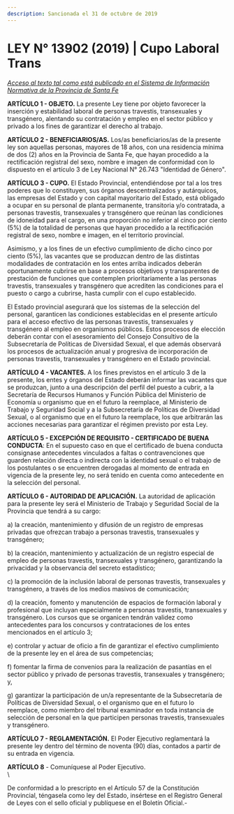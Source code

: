 ```yaml
---
description: Sancionada el 31 de octubre de 2019
---
```


# LEY N° 13902 (2019) | Cupo Laboral Trans

[_Acceso al texto tal como está publicado en el Sistema de Información Normativa de la Provincia de Santa Fe_](https://drive.google.com/file/d/1sqqhvnraQkN\_\_Xuot0HjO6P6q8O82AoB/view)

**ARTÍCULO 1 - OBJETO.** La presente Ley tiene por objeto favorecer la inserción y estabilidad laboral de personas travestis, transexuales y transgénero, alentando su contratación y empleo en el sector público y privado a los fines de garantizar el derecho al trabajo.

**ARTÍCULO 2 - BENEFICIARIOS/AS.** Los/as beneficiarios/as de la presente ley son aquellas personas, mayores de 18 años, con una residencia mínima de dos (2) años en la Provincia de Santa Fe, que hayan procedido a la rectificación registral del sexo, nombre e imagen de conformidad con lo dispuesto en el artículo 3 de Ley Nacional N° 26.743 "Identidad de Género".

**ARTÍCULO 3 - CUPO.** El Estado Provincial, entendiéndose por tal a los tres poderes que lo constituyen, sus órganos descentralizados y autárquicos, las empresas del Estado y con capital mayoritario del Estado, está obligado a ocupar en su personal de planta permanente, transitoria y/o contratada, a personas travestis, transexuales y transgénero que reúnan las condiciones de idoneidad para el cargo, en una proporción no inferior al cinco por ciento (5%) de la totalidad de personas que hayan procedido a la rectificación registral de sexo, nombre e imagen, en el territorio provincial.

Asimismo, y a los fines de un efectivo cumplimiento de dicho cinco por ciento (5%), las vacantes que se produzcan dentro de las distintas modalidades de contratación en los entes arriba indicados deberán oportunamente cubrirse en base a procesos objetivos y transparentes de prestación de funciones que contemplen prioritariamente a las personas travestis, transexuales y transgénero que acrediten las condiciones para el puesto o cargo a cubrirse, hasta cumplir con el cupo establecido.

El Estado provincial asegurará que los sistemas de la selección del personal, garanticen las condiciones establecidas en el presente artículo para el acceso efectivo de las personas travestis, transexuales y transgénero al empleo en organismos públicos. Estos procesos de elección deberán contar con el asesoramiento del Consejo Consultivo de la Subsecretaría de Políticas de Diversidad Sexual, el que además observará los procesos de actualización anual y progresiva de incorporación de personas travestis, transexuales y transgénero en el Estado provincial.

**ARTÍCULO 4 - VACANTES.** A los fines previstos en el artículo 3 de la presente, los entes y órganos del Estado deberán informar las vacantes que se produzcan, junto a una descripción del perfil del puesto a cubrir, a la Secretaría de Recursos Humanos y Función Pública del Ministerio de Economía u organismo que en el futuro la reemplace, al Ministerio de Trabajo y Seguridad Social y a la Subsecretaría de Políticas de Diversidad Sexual, o al organismo que en el futuro la reemplace, los que arbitrarán las acciones necesarias para garantizar el régimen previsto por esta Ley.

**ARTÍCULO 5 - EXCEPCIÓN DE REQUISITO - CERTIFICADO DE BUENA CONDUCTA**: En el supuesto caso en que el certificado de buena conducta consignase antecedentes vinculados a faltas o contravenciones que guarden relación directa o indirecta con la identidad sexual o el trabajo de los postulantes o se encuentren derogadas al momento de entrada en vigencia de la presente ley, no será tenido en cuenta como antecedente en la selección del personal.

**ARTÍCULO 6 - AUTORIDAD DE APLICACIÓN.** La autoridad de aplicación para la presente ley será el Ministerio de Trabajo y Seguridad Social de la Provincia que tendrá a su cargo:

a) la creación, mantenimiento y difusión de un registro de empresas privadas que ofrezcan trabajo a personas travestis, transexuales y transgénero;

b) la creación, mantenimiento y actualización de un registro especial de empleo de personas travestis, transexuales y transgénero, garantizando la privacidad y la observancia del secreto estadístico;

c) la promoción de la inclusión laboral de personas travestis, transexuales y transgénero, a través de los medios masivos de comunicación;

d) la creación, fomento y manutención de espacios de formación laboral y profesional que incluyan especialmente a personas travestis, transexuales y transgénero. Los cursos que se organicen tendrán validez como antecedentes para los concursos y contrataciones de los entes mencionados en el artículo 3;

e) controlar y actuar de oficio a fin de garantizar el efectivo cumplimiento de la presente ley en el área de sus competencias;

f) fomentar la firma de convenios para la realización de pasantías en el sector público y privado de personas travestis, transexuales y transgénero; y,

g) garantizar la participación de un/a representante de la Subsecretaría de Políticas de Diversidad Sexual, o el organismo que en el futuro lo reemplace, como miembro del tribunal examinador en toda instancia de selección de personal en la que participen personas travestis, transexuales y transgénero.

**ARTÍCULO 7 - REGLAMENTACIÓN.** El Poder Ejecutivo reglamentará la presente ley dentro del término de noventa (90) días, contados a partir de su entrada en vigencia.

**ARTÍCULO 8** - Comuníquese al Poder Ejecutivo.\
\


De conformidad a lo prescripto en el Artículo 57 de la Constitución Provincial, téngasela como ley del Estado, insértese en el Registro General de Leyes con el sello oficial y publíquese en el Boletín Oficial.-
